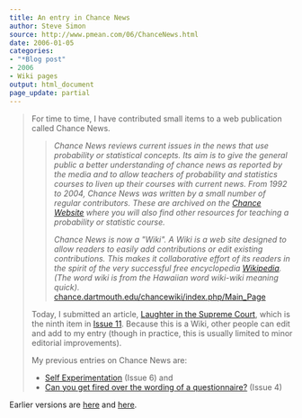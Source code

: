 ```yaml
---
title: An entry in Chance News
author: Steve Simon
source: http://www.pmean.com/06/ChanceNews.html
date: 2006-01-05
categories:
- "*Blog post"
- 2006
- Wiki pages
output: html_document
page_update: partial
---
```


> For time to time, I have contributed small items to a web publication
> called Chance News.
>
> > *Chance News reviews current issues in the news that use probability
> > or statistical concepts. Its aim is to give the general public a
> > better understanding of chance news as reported by the media and to
> > allow teachers of probability and statistics courses to liven up
> > their courses with current news. From 1992 to 2004, Chance News was
> > written by a small number of regular contributors. These are
> > archived on the [Chance Website](http://www.dartmouth.edu/~chance)
> > where you will also find other resources for teaching a probability
> > or statistic course.*
> >
> > *Chance News is now a "Wiki". A Wiki is a web site designed to
> > allow readers to easily add contributions or edit existing
> > contributions. This makes it collaborative effort of its readers in
> > the spirit of the very successful free encyclopedia
> > [Wikipedia](http://en.wikipedia.org/wiki/Main_Page). (The word wiki
> > is from the Hawaiian word wiki-wiki meaning quick).*
> > [chance.dartmouth.edu/chancewiki/index.php/Main\_Page](http://chance.dartmouth.edu/chancewiki/index.php/Main_Page)
>
> Today, I submitted an article, [Laughter in the Supreme
> Court](http://chance.dartmouth.edu/chancewiki/index.php/Chance_News_11#Laughter_in_the_Supreme_Court),
> which is the ninth item in [Issue
> 11](http://chance.dartmouth.edu/chancewiki/index.php/Chance_News_11).
> Because this is a Wiki, other people can edit and add to my entry
> (though in practice, this is usually limited to minor editorial
> improvements).
>
> My previous entries on Chance News are:
>
> -   [Self
>     Experimentation](http://chance.dartmouth.edu/chancewiki/index.php/Chance_News_6#Self_Experimentation)
>     (Issue 6) and
> -   [Can you get fired over the wording of a
>     questionnaire?](http://chance.dartmouth.edu/chancewiki/index.php/Chance_News_4#Can_you_get_fired_over_the_wording_of_a_questionnaire.3F)
>     (Issue 4)

Earlier versions are [here][sim1] and [here][sim2].

[sim1]: http://www.pmean.com/06/ChanceNews.html
[sim2]: http://new.pmean.com/ChanceNews/

